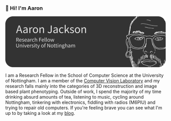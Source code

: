 ### 👋 Hi! I'm Aaron

<img src="https://raw.githubusercontent.com/AaronJackson/AaronJackson/master/asj.png" />

I am a Research Fellow in the School of Computer Science at the University of Nottingham. 
I am a member of the [Computer Vision Laboratory](http://cvl.cs.nott.ac.uk) and my research falls mainly into the categories of 3D reconstruction and image based plant phenotyping. 
Outside of work, I spend the majority of my time drinking absurd amounts of tea, listening to music, cycling around Nottingham, tinkering with electronics, fiddling with radios (M6PIU) and trying to repair old computers.
If you're feeling brave you can see what I'm up to by taking a look at my [blog](https://aaronsplace.co.uk/blog). 
